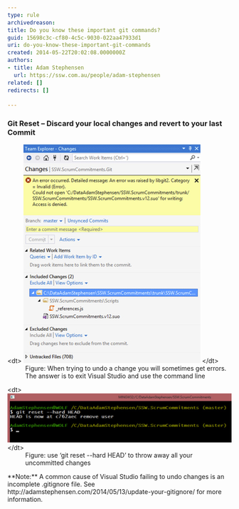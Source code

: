 ```yaml
---
type: rule
archivedreason: 
title: Do you know these important git commands?
guid: 15698c3c-cf80-4c5c-9030-022aa47933d1
uri: do-you-know-these-important-git-commands
created: 2014-05-22T20:02:08.0000000Z
authors:
- title: Adam Stephensen
  url: https://ssw.com.au/people/adam-stephensen
related: []
redirects: []

---
```


### Git Reset – Discard your local changes and revert to your last Commit

<!--endintro-->
<dl class="image">&lt;dt&gt;
      <img src="git-reset-1.jpg" alt="">
   &lt;/dt&gt;<dd>Figure: When trying to undo a change you will sometimes get errors. The answer is to exit Visual Studio and use the command line</dd></dl><dl class="image">&lt;dt&gt;
      <img src="git-reset-2.jpg" alt="">
   &lt;/dt&gt;<dd>Figure: use ‘git reset --hard HEAD’ to throw away all your uncommitted changes</dd></dl>**Note:** A common cause of Visual Studio failing to undo changes is an incomplete .gitignore file. See  http://adamstephensen.com/2014/05/13/update-your-gitignore/ for more information.
